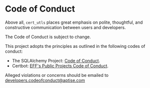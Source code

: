 # Code of Conduct

Above all, `cert_utls` places great emphasis on polite, thoughtful, and
constructive communication between users and developers.

The Code of Conduct is subject to change.

This project adopts the principles as outlined in the following
codes of conduct:

* The SQLAlchemy Project: [Code of Conduct](https://www.sqlalchemy.org/codeofconduct.html).
* Certbot: [EFF's Public Projects Code of Conduct](https://www.eff.org/pages/eppcode).

Alleged violations or concerns should be emailed to developers.codeofconduct@aptise.com
